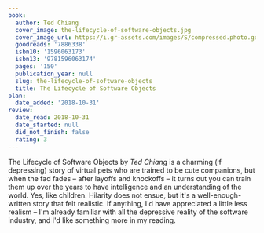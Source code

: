 ```yaml
---
book:
  author: Ted Chiang
  cover_image: the-lifecycle-of-software-objects.jpg
  cover_image_url: https://i.gr-assets.com/images/S/compressed.photo.goodreads.com/books/1589835529l/7886338._SX98_.jpg
  goodreads: '7886338'
  isbn10: '1596063173'
  isbn13: '9781596063174'
  pages: '150'
  publication_year: null
  slug: the-lifecycle-of-software-objects
  title: The Lifecycle of Software Objects
plan:
  date_added: '2018-10-31'
review:
  date_read: 2018-10-31
  date_started: null
  did_not_finish: false
  rating: 3
---
```


The Lifecycle of Software Objects by *Ted Chiang* is a charming (if depressing) story of virtual pets who are trained to be cute companions, but when the fad fades – after layoffs and knockoffs – it turns out you can train them up over the years to have intelligence and an understanding of the world. Yes, like children. Hilarity does not ensue, but it's a well-enough-written story that felt realistic. If anything, I'd have appreciated a little less realism – I'm already familiar with all the depressive reality of the software industry, and I'd like something more in my reading.

